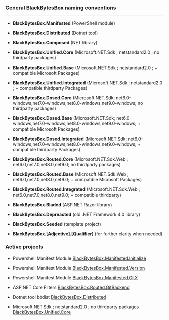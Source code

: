 ### General BlackBytesBox naming conventions
---

- **BlackBytesBox.Manifested** (PowerShell module)
- **BlackBytesBox.Distributed** (Dotnet tool)
- **BlackBytesBox.Composed** (NET library)

- **BlackBytesBox.Unified.Core** (Microsoft.NET.Sdk ; netstandard2.0 ; no thirdparty packages)
- **BlackBytesBox.Unified.Base** (Microsoft.NET.Sdk ; netstandard2.0 ; + compatible Microsoft Packages)
- **BlackBytesBox.Unified.Integrated** (Microsoft.NET.Sdk ; netstandard2.0 ; + compatible thirdparty Packages)
 
- **BlackBytesBox.Dosed.Core** (Microsoft.NET.Sdk; net6.0-windows,net7.0-windows,net8.0-windows,net9.0-windows; no thirdparty packages)
- **BlackBytesBox.Dosed.Base** (Microsoft.NET.Sdk; net6.0-windows,net7.0-windows,net8.0-windows,net9.0-windows; + compatible Microsoft Packages)
- **BlackBytesBox.Dosed.Integrated** (Microsoft.NET.Sdk; net6.0-windows,net7.0-windows,net8.0-windows,net9.0-windows; + compatible thirdparty Packages)

- **BlackBytesBox.Routed.Core** (Microsoft.NET.Sdk.Web ; net6.0,net7.0,net8.0,net9.0; no thirdparty packages)
- **BlackBytesBox.Routed.Base** (Microsoft.NET.Sdk.Web ; net6.0,net7.0,net8.0,net9.0; + compatible Microsoft Packages)
- **BlackBytesBox.Routed.Integrated** (Microsoft.NET.Sdk.Web ; net6.0,net7.0,net8.0,net9.0; + compatible thirdparty)
 
- **BlackBytesBox.Bladed** (ASP.NET Razor library)
- **BlackBytesBox.Depreacted** (old .NET Framework 4.0 library)
- **BlackBytesBox.Seeded** (template project)

- **BlackBytesBox.[Adjective].[Qualifier]** (for further clarity when needed)

### Active projects

- Powershell Manifest Module [BlackBytesBox.Manifested.Initialize](https://github.com/carsten-riedel/BlackBytesBox.Manifested.Initialize)
- Powershell Manifest Module [BlackBytesBox.Manifested.Version](https://github.com/carsten-riedel/BlackBytesBox.Manifested.Version)
- Powershell Manifest Module [BlackBytesBox.Manifested.GitX](https://github.com/carsten-riedel/BlackBytesBox.Manifested.GitX)

- ASP.NET Core Filters [BlackBytesBox.Routed.GitBackend](https://github.com/carsten-riedel/BlackBytesBox.Routed.GitBackend)
- Dotnet tool bbdist [BlackBytesBox.Distributed](https://github.com/carsten-riedel/BlackBytesBox.Distributed)
- Microsoft.NET.Sdk ; netstandard2.0 ; no thirdparty packages [BlackBytesBox.Unified.Core](https://github.com/carsten-riedel/BlackBytesBox.Unified.Core)



